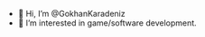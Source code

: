 - 👋 Hi, I’m @GokhanKaradeniz
- 👀 I’m interested in game/software development.

<!---
GokhanKaradeniz/GokhanKaradeniz is a ✨ special ✨ repository because its `README.md` (this file) appears on your GitHub profile.
You can click the Preview link to take a look at your changes.
--->
